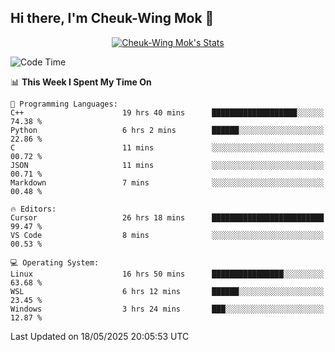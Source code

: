 ## Hi there, I'm Cheuk-Wing Mok 👋

<!--
**mozro0327/mozro0327** is a ✨ _special_ ✨ repository because its `README.md` (this file) appears on your GitHub profile.

Here are some ideas to get you started:

- 🔭 I’m currently working on ...
- 🌱 I’m currently learning ...
- 👯 I’m looking to collaborate on ...
- 🤔 I’m looking for help with ...
- 💬 Ask me about ...
- 📫 How to reach me: ...
- 😄 Pronouns: ...
- ⚡ Fun fact: ...
-->

<p align="center">
  <a href="https://github.com/mozro0327" class="rich-diff-level-one">
    <img src="https://github-readme-stats.vercel.app/api?username=mozro0327&title_color=333&text_color=777" alt="Cheuk-Wing Mok's Stats" >
    <!-- &hide=issues
    <img src="https://github-readme-stats.vercel.app/api?username=mozro0327&hide=issues&title_color=333&text_color=777" alt="Cheuk-Wing Mok's Stats" >
    -->
  </a>
</p>

<!--START_SECTION:waka-->
![Code Time](http://img.shields.io/badge/Code%20Time-3%2C455%20hrs%2057%20mins-blue)

📊 **This Week I Spent My Time On** 

```text
💬 Programming Languages: 
C++                      19 hrs 40 mins      ███████████████████░░░░░░   74.38 % 
Python                   6 hrs 2 mins        ██████░░░░░░░░░░░░░░░░░░░   22.86 % 
C                        11 mins             ░░░░░░░░░░░░░░░░░░░░░░░░░   00.72 % 
JSON                     11 mins             ░░░░░░░░░░░░░░░░░░░░░░░░░   00.71 % 
Markdown                 7 mins              ░░░░░░░░░░░░░░░░░░░░░░░░░   00.48 % 

🔥 Editors: 
Cursor                   26 hrs 18 mins      █████████████████████████   99.47 % 
VS Code                  8 mins              ░░░░░░░░░░░░░░░░░░░░░░░░░   00.53 % 

💻 Operating System: 
Linux                    16 hrs 50 mins      ████████████████░░░░░░░░░   63.68 % 
WSL                      6 hrs 12 mins       ██████░░░░░░░░░░░░░░░░░░░   23.45 % 
Windows                  3 hrs 24 mins       ███░░░░░░░░░░░░░░░░░░░░░░   12.87 % 
```


 Last Updated on 18/05/2025 20:05:53 UTC
<!--END_SECTION:waka-->
